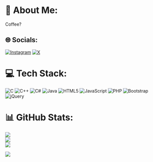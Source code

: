 # 💫 About Me:
Coffee?


## 🌐 Socials:
[![Instagram](https://img.shields.io/badge/Instagram-%23E4405F.svg?logo=Instagram&logoColor=white)](https://instagram.com/safrazmukthar) [![X](https://img.shields.io/badge/X-black.svg?logo=X&logoColor=white)](https://x.com/safrazmukthar) 

# 💻 Tech Stack:
![C](https://img.shields.io/badge/c-%2300599C.svg?style=for-the-badge&logo=c&logoColor=white) ![C++](https://img.shields.io/badge/c++-%2300599C.svg?style=for-the-badge&logo=c%2B%2B&logoColor=white) ![C#](https://img.shields.io/badge/c%23-%23239120.svg?style=for-the-badge&logo=csharp&logoColor=white) ![Java](https://img.shields.io/badge/java-%23ED8B00.svg?style=for-the-badge&logo=openjdk&logoColor=white) ![HTML5](https://img.shields.io/badge/html5-%23E34F26.svg?style=for-the-badge&logo=html5&logoColor=white) ![JavaScript](https://img.shields.io/badge/javascript-%23323330.svg?style=for-the-badge&logo=javascript&logoColor=%23F7DF1E) ![PHP](https://img.shields.io/badge/php-%23777BB4.svg?style=for-the-badge&logo=php&logoColor=white) ![Bootstrap](https://img.shields.io/badge/bootstrap-%238511FA.svg?style=for-the-badge&logo=bootstrap&logoColor=white) ![jQuery](https://img.shields.io/badge/jquery-%230769AD.svg?style=for-the-badge&logo=jquery&logoColor=white)
# 📊 GitHub Stats:
![](https://github-readme-stats.vercel.app/api?username=SafrazMukthar&theme=dark&hide_border=false&include_all_commits=false&count_private=false)<br/>
![](https://github-readme-streak-stats.herokuapp.com/?user=SafrazMukthar&theme=dark&hide_border=false)<br/>
![](https://github-readme-stats.vercel.app/api/top-langs/?username=SafrazMukthar&theme=dark&hide_border=false&include_all_commits=false&count_private=false&layout=compact)


[![](https://visitcount.itsvg.in/api?id=SafrazMukthar&icon=0&color=0)](https://visitcount.itsvg.in)


